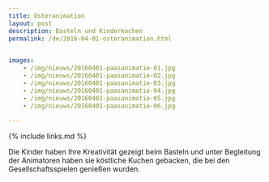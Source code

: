 ```yaml
---
title: Osteranimation
layout: post
description: Basteln und Kinderkochen
permalink: /de/2016-04-01-osteranimation.html

    
images: 
    - /img/nieuws/20160401-paasanimatie-01.jpg
    - /img/nieuws/20160401-paasanimatie-02.jpg
    - /img/nieuws/20160401-paasanimatie-03.jpg
    - /img/nieuws/20160401-paasanimatie-04.jpg
    - /img/nieuws/20160401-paasanimatie-05.jpg
    - /img/nieuws/20160401-paasanimatie-06.jpg
    
---
```


{% include links.md %}

Die Kinder haben Ihre Kreativität gezeigt beim Basteln und unter Begleitung der Animatoren haben sie köstliche Kuchen gebacken, die bei den Gesellschaftsspielen genießen wurden. 




